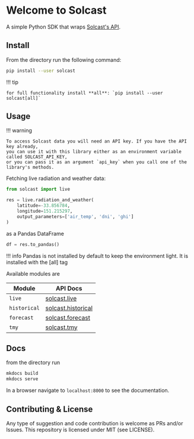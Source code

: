 # Welcome to Solcast
A simple Python SDK that wraps [Solcast's API](https://docs.solcast.com.au/). 

## Install
From the directory run the following command:
```bash 
pip install --user solcast
```
!!! tip

    for full functionality install **all**: `pip install --user solcast[all]`

## Usage
!!! warning 

    To access Solcast data you will need an API key. If you have the API key already,
    you can use it with this library either as an environment variable called SOLCAST_API_KEY,
    or you can pass it as an argument `api_key` when you call one of the library's methods. 

Fetching live radiation and weather data:

```py
from solcast import live

res = live.radiation_and_weather(
    latitude=-33.856784,
    longitude=151.215297,
    output_parameters=['air_temp', 'dni', 'ghi']
)
```

as a Pandas DataFrame

```python
df = res.to_pandas()
```
!!! info
    Pandas is not installed by default to keep the environment light. It is installed with the [all] tag


Available modules are 

| Module       | API Docs                        |
|--------------|---------------------------------|
| `live`       | [solcast.live](live.md)           |
| `historical` | [solcast.historical](historic.md) |
| `forecast`   | [solcast.forecast](forecast.md)   |
| `tmy`        | [solcast.tmy](tmy.md)             |


## Docs
from the directory run
```bash 
mkdocs build
mkdocs serve
```
In a browser navigate to `localhost:8000` to see the documentation.

## Contributing & License
Any type of suggestion and code contribution is welcome as PRs and/or Issues.
This repository is licensed under MIT (see LICENSE).
